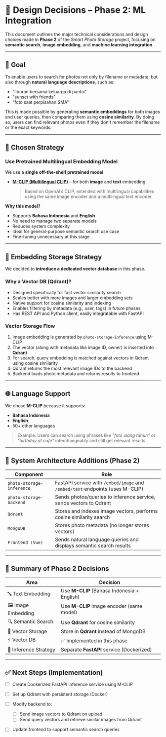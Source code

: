 # 📐 Design Decisions – Phase 2: ML Integration

This document outlines the major technical considerations and design choices made in **Phase 2** of the *Smart Photo Storage* project, focusing on **semantic search**, **image embedding**, and **machine learning integration**.

---

## 🎯 Goal

To enable users to search for photos not only by filename or metadata, but also through **natural language descriptions**, such as:

- "liburan bersama keluarga di pantai"
- "sunset with friends"
- "foto saat perpisahan SMA"

This is made possible by generating **semantic embeddings** for both images and user queries, then comparing them using **cosine similarity**. By doing so, users can find relevant photos even if they don't remember the filename or the exact keywords.

---

## 🧠 Chosen Strategy

### Use Pretrained Multilingual Embedding Model

We use a **single off-the-shelf pretrained model**:

- **[M-CLIP (Multilingual CLIP)](https://huggingface.co/sentence-transformers/clip-ViT-B-32-multilingual-v1)** – for both **image** and **text** embedding  
  > Based on OpenAI’s CLIP, extended with multilingual capabilities using the same image encoder and a multilingual text encoder.

**Why this model?**
- Supports **Bahasa Indonesia** and **English**
- No need to manage two separate models
- Reduces system complexity
- Ideal for general-purpose semantic search use case
- Fine-tuning unnecessary at this stage

---

## 💾 Embedding Storage Strategy

We decided to **introduce a dedicated vector database** in this phase.


### Why a Vector DB (Qdrant)?
- Designed specifically for fast vector similarity search
- Scales better with more images and larger embedding sets
- Native support for cosine similarity and indexing
- Enables filtering by metadata (e.g., user, tags) in future phases
- Has REST API and Python client, easily integratable with FastAPI

### Vector Storage Flow
1. Image embedding is generated by `photo-storage-inference` using M-CLIP
2. The vector (along with metadata like image ID, owner) is inserted into **Qdrant**
3. For search, query embedding is matched against vectors in Qdrant using cosine similarity
4. Qdrant returns the most relevant image IDs to the backend
5. Backend loads photo metadata and returns results to frontend

---

## 🌐 Language Support

We chose **M-CLIP** because it supports:

- **Bahasa Indonesia**
- **English**
- 50+ other languages

> Example: Users can search using phrases like _"foto ulang tahun"_ or _"birthday at cafe"_ interchangeably and still get relevant results.

---

## 🧱 System Architecture Additions (Phase 2)

| Component | Role |
|----------|------|
| `photo-storage-inference` | FastAPI service with `/embed/image` and `/embed/text` endpoints (uses M-CLIP) |
| `photo-storage-backend` | Sends photos/queries to inference service, sends vectors to Qdrant |
| `Qdrant` | Stores and indexes image vectors, performs cosine similarity search |
| `MongoDB` | Stores photo metadata (no longer stores vectors) |
| `Frontend (Vue)` | Sends natural language queries and displays semantic search results |

---

## 📌 Summary of Phase 2 Decisions

| Area | Decision |
|------|----------|
| 🔤 Text Embedding | Use **M-CLIP** (Bahasa Indonesia + English) |
| 🖼️ Image Embedding | Use **M-CLIP** image encoder (same model) |
| 🔍 Semantic Search | Use **Qdrant** for cosine similarity |
| 💾 Vector Storage | Store in **Qdrant** instead of MongoDB |
| ⚡ Vector DB | ✅ Implemented in this phase |
| 🔁 Inference Strategy | Separate **FastAPI** service (Dockerized) |

---

## ✅ Next Steps (Implementation)

- [ ] Create Dockerized FastAPI inference service using M-CLIP
- [ ] Set up Qdrant with persistent storage (Docker)
- [ ] Modify backend to:
  - [ ] Send image vectors to Qdrant on upload
  - [ ] Send query vectors and retrieve similar images from Qdrant
- [ ] Update frontend to support semantic search queries

